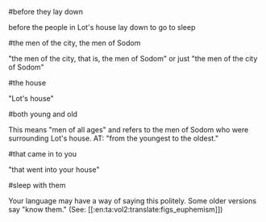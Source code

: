 #before they lay down

before the people in Lot's house lay down to go to sleep

#the men of the city, the men of Sodom

"the men of the city, that is, the men of Sodom" or just "the men of the city of Sodom"

#the house

"Lot's house"

#both young and old

This means "men of all ages" and refers to the men of Sodom who were surrounding Lot's house. AT: "from the youngest to the oldest."

#that came in to you

"that went into your house"

#sleep with them

Your language may have a way of saying this politely. Some older versions say "know them." (See: [[:en:ta:vol2:translate:figs_euphemism]])